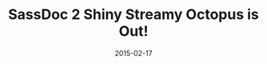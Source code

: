 ---
codepen: false
comments: false
date: 2015-02-17
external:
  host: SitePoint
  url: http://www.sitepoint.com/sassdoc-2-shiny-streamy-octopus/
layout: none
preview: false
published: true
sassmeister: false
summary: false
title: "SassDoc 2 Shiny Streamy Octopus is Out!"
---